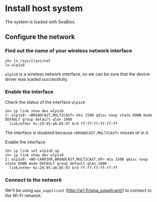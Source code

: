# Install host system

The system is loaded with SeaBios.

## Configure the network

### Find out the name of your wireless network interface

```
sh> ls /sys/class/net
lo wlp1s0
```

`wlp1s0` is a wireless network interface, so we can be sure that the device driver was loaded successfully.

### Enable the interface

Check the status of the interface `wlp1s0`.

```
sh> ip link show dev wlp1s0
2: wlp1s0: <BROADCAST,MULTICAST> mtu 1500 qdisc noop state DOWN mode DEFAULT group default qlen 1000
  link/ether 6c:29:95:a6:85:97 brd ff:ff:ff:ff:ff:ff
```

The interface is disabled because `<BROADCAST,MULTICAST>` misses `UP` in it.

Enable the interface.

```
sh> ip link set wlp1s0 up
sh> ip link show dev wlp1s0
2: wlp1s0: <NO-CARRIER,BROADCAST,MULTICAST,UP> mtu 1500 qdisc noop state DOWN mode DEFAULT group default qlen 1000
  link/ether 6c:29:95:a6:85:97 brd ff:ff:ff:ff:ff:ff
```

### Connect to the network

We'll be using `wpa_supplicant` (http://w1.fi/wpa_supplicant/) to connect to the Wi-Fi network.
